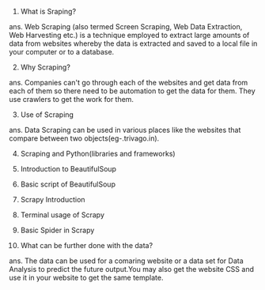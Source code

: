 1. What is Sraping?

ans. Web Scraping (also termed Screen Scraping, Web Data Extraction, Web Harvesting etc.) is a technique employed to extract large amounts      of data from websites whereby the data is extracted and saved to a local file in your computer or to a database.

2. Why Scraping?

ans. Companies can't go through each of the websites and get data from each of them so there need to be automation to get the data for          them. They use crawlers to get the work for them. 

3. Use of Scraping

ans. Data Scraping can be used in various places like the websites that compare between two objects(eg-.trivago.in). 

4. Scraping and Python(libraries and frameworks)


5. Introduction to BeautifulSoup

6. Basic script of BeautifulSoup

7. Scrapy Introduction

8. Terminal usage of Scrapy

9. Basic Spider in Scrapy

10. What can be further done with the data?

ans. The data can be used for a comaring website or a data set for Data Analysis to predict the future output.You may also get the website CSS and use it in your website to get the same template.

